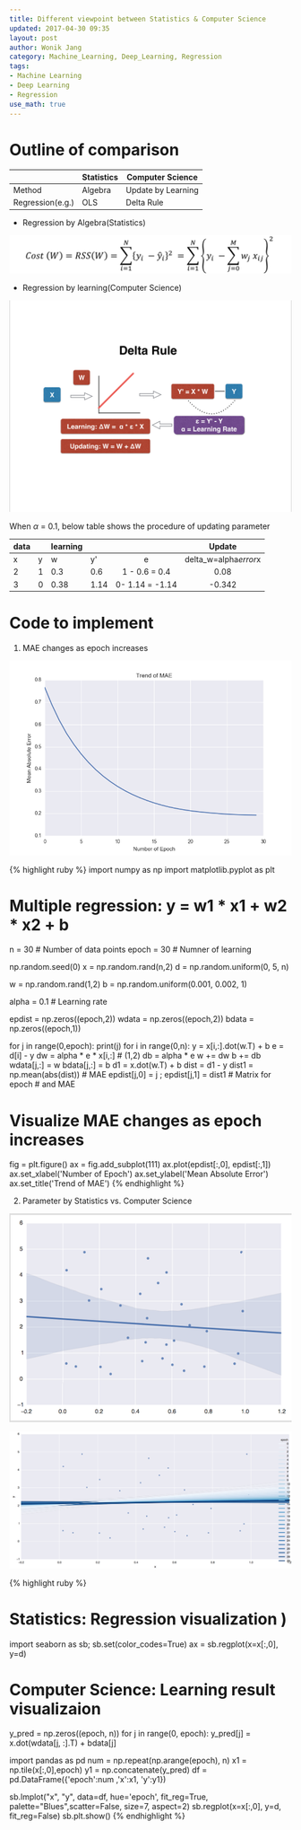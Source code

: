 ```yaml
---
title: Different viewpoint between Statistics & Computer Science 
updated: 2017-04-30 09:35
layout: post
author: Wonik Jang 
category: Machine_Learning, Deep_Learning, Regression
tags: 
- Machine Learning
- Deep Learning
- Regression
use_math: true
---
```


# Outline of comparison 

|                  | Statistics | Computer Science   |
|------------------|------------|--------------------|
| Method           | Algebra    | Update by Learning |
| Regression(e.g.) | OLS        | Delta Rule         |


* Regression by Algebra(Statistics)

![rss](/result_images/rss.png  "rss")

* Regression by learning(Computer Science)

![delta](/result_images/delta.png  "delta")

When $\alpha$ = 0.1, below table shows the procedure of updating parameter 

| data |   | learning |      |                 |        Update       |
|------|---|----------|------|:---------------:|:-------------------:|  
| x    | y | w        | y'   | e               |delta_w=alpha*error*x|
| 2    | 1 | 0.3      | 0.6  | 1 - 0.6 = 0.4   |0.08                 |
| 3    | 0 | 0.38     | 1.14 | 0- 1.14 = -1.14 |-0.342               |


# Code to implement 


1. MAE changes as epoch increases 

![mae](/result_images/mae.png  "mae")

{% highlight ruby %}
import numpy as np
import matplotlib.pyplot as plt

# Multiple regression: y = w1 * x1 + w2 * x2 + b

n = 30 # Number of data points
epoch = 30 # Numner of learning

np.random.seed(0)
x = np.random.rand(n,2)
d = np.random.uniform(0, 5, n)

w = np.random.rand(1,2)
b = np.random.uniform(0.001, 0.002, 1)

alpha = 0.1 # Learning rate

epdist = np.zeros((epoch,2))
wdata = np.zeros((epoch,2))
bdata = np.zeros((epoch,1))

for j in range(0,epoch):
        print(j)
        for i in range(0,n):
                y = x[i,:].dot(w.T) + b
                e = d[i] - y
                dw = alpha * e * x[i,:] # (1,2)
                db = alpha * e
                w += dw
                b += db
        wdata[j,:] = w
        bdata[j,:] = b
        d1 = x.dot(w.T) + b
        dist = d1 - y
        dist1 = np.mean(abs(dist)) # MAE
        epdist[j,0] = j ; epdist[j,1] = dist1 # Matrix for epoch # and MAE

# Visualize MAE changes as epoch increases
fig = plt.figure()
ax = fig.add_subplot(111)
ax.plot(epdist[:,0], epdist[:,1])
ax.set_xlabel('Number of Epoch')
ax.set_ylabel('Mean Absolute Error')
ax.set_title('Trend of MAE')
{% endhighlight %}

2. Parameter by Statistics vs. Computer Science

![regplot](/result_images/regplot2.png  "regplot")

![learning_plot](/result_images/learning_plot.png  "learning_plot")



{% highlight ruby %}

# Statistics: Regression visualization )
import seaborn as sb; sb.set(color_codes=True)
ax = sb.regplot(x=x[:,0], y=d)


# Computer Science: Learning result visualizaion
y_pred = np.zeros((epoch, n))
for j in range(0, epoch):
    y_pred[j] = x.dot(wdata[j, :].T) + bdata[j]

import pandas as pd
num = np.repeat(np.arange(epoch), n)
x1 = np.tile(x[:,0],epoch)
y1 = np.concatenate(y_pred)
df = pd.DataFrame({'epoch':num ,'x':x1, 'y':y1})

sb.lmplot("x", "y", data=df, hue='epoch', fit_reg=True, palette="Blues",scatter=False, size=7, aspect=2)
sb.regplot(x=x[:,0], y=d, fit_reg=False)
sb.plt.show()
{% endhighlight %}

